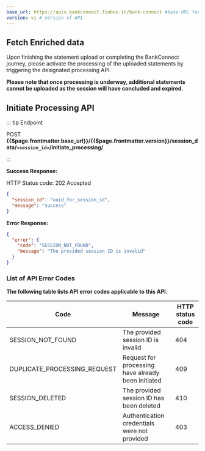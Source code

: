 ```yaml
---
base_url: https://apis.bankconnect.finbox.in/bank-connect #base URL for the API
version: v1 # version of API
---
```



## Fetch Enriched data

Upon finishing the statement upload or completing the BankConnect journey, please activate the processing of the uploaded statements by triggering the designated processing API.

**Please note that once processing is underway, additional statements cannot be uploaded as the session will have concluded and expired.**


## Initiate Processing API

::: tip Endpoint

POST  **{{$page.frontmatter.base_url}}/{{$page.frontmatter.version}}/session_data/`<session_id>`/initiate_processing/**

:::

**Success Response:**

HTTP Status code: 202 Accepted

```json
{
  "session_id": "uuid_for_session_id",                             
  "message": "success"   
}
```                                           
                                                                       

**Error Response:**

```json
{
  "error": {
    "code": "SESSION_NOT_FOUND",
    "message": "The provided session ID is invalid"
  }
}
```

### List of API Error Codes

**The following table lists API error codes applicable to this API.** 
  
|Code|Message|HTTP status code|
|------------------------------| ----------------------------------| ---------------|
|SESSION_NOT_FOUND|The provided session ID is invalid|404|
|DUPLICATE_PROCESSING_REQUEST|Request for processing have already been initiated|409|
|SESSION_DELETED|The provided session ID has been deleted|410|
|ACCESS_DENIED|Authentication credentials were not provided|403|

